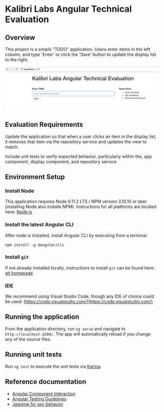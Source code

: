 # Kalibri Labs Angular Technical Evaluation

## Overview

This project is a simple "TODO" application.  Users enter items in the left column, and type 'Enter' or click the 'Save' button to update the display list to the right.

![Screenshot of evaluation](./screenshot.png?raw=true "Screenshot of evaluation")

## Evaluation Requirements

Update the application so that when a user clicks an item in the display list, it removes that item via the repository service and updates the view to match.

Include unit tests to verify expected behavior, particularly within the, app component, display component, and repository service.  

## Environment Setup

### Install Node
This application requires Node 6.11.2 LTS / NPM version 3.10.10 or later (installing Node also installs NPM).
Instructions for all platforms are located here: [Node.js](https://nodejs.org/en/download/)

### Install the latest Angular CLI  
After node is installed, install Angular CLI by executing from a terminal:

    npm install -g @angular/cli

### Install `git`
If not already installed locally, instructions to install `git` can be found here: [git homepage](https://git-scm.com/book/en/v2/Getting-Started-Installing-Git)

### IDE
We recommend using Visual Studio Code, though any IDE of choice could be used: [https://code.visualstudio.com/](https://code.visualstudio.com/)

## Running the application

From the application directory, run `ng serve` and navigate to `http://localhost:4200/`. The app will automatically reload if you change any of the source files.

## Running unit tests

Run `ng test` to execute the unit tests via [Karma](https://karma-runner.github.io).

## Reference documentation

* [Angular Component Interaction](https://angular.io/guide/component-interaction)
* [Angular Testing Guidelines](https://angular.io/guide/testing)
* [Jasmine for spy behavior](https://jasmine.github.io/2.6/introduction.html) 
